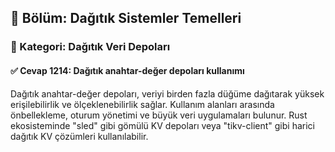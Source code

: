 ## 📘 Bölüm: Dağıtık Sistemler Temelleri  
### 🔹 Kategori: Dağıtık Veri Depoları  
#### ✅ Cevap 1214: Dağıtık anahtar-değer depoları kullanımı

Dağıtık anahtar-değer depoları, veriyi birden fazla düğüme dağıtarak yüksek erişilebilirlik ve ölçeklenebilirlik sağlar. Kullanım alanları arasında önbellekleme, oturum yönetimi ve büyük veri uygulamaları bulunur. Rust ekosisteminde "sled" gibi gömülü KV depoları veya "tikv-client" gibi harici dağıtık KV çözümleri kullanılabilir.
